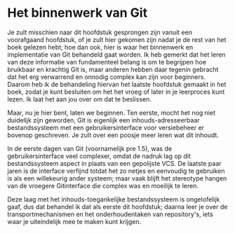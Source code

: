 <!-- Attentie heren en dames vertalers.
Ik zou het volgende willen voorstellen:
Er zijn bepaalde termen die voor de gemiddelde Nederlandse computer gebruiker 
veel beter klinken (of bekender voorkomen) als de orginele Engelse term. In het
begin zullen deze termen niet vaak voorkomen, maar in de meer diepgaandere 
hoofdstukken komen deze steeds meer voor. Termen als "Committen", "Mergen" 
en "Applyen" klinken beter dan "Plegen" of "Toepassen", "Samenvoegen" en 
"Toepassen" (wat bovendien slecht valt te onderscheiden van de 
commit-toepassing). De mensen die dit boek lezen zijn, naar mijn bescheiden 
inschatting, al redelijk op de hoogte van versiebeheer en passen (zie ik in 
de praktijk) deze termen al toe. Een nieuwe terminologie introduceren lijkt 
me dan ook niet noodzakelijk.
Verder blijven er altijd kreten over als "directory", wat vertaald zou kunnen 
worden als "map", maar bij het Engelse werkwoord to map krijgen we dan weer het
probleem: hoe dit weer te vertalen? Daarom zou ik willen voorstellen om deze 
basis-termen toch onvertaald te laten.

Twijfelgevallen zullen altijd blijven zoals de term "file", daarvan wordt in de
praktijk zowel de term file als bestand gebruikt. Ik denk dat we hier moeten 
kijken hoe het in de context past. 
Maar ook een term als "tool" en (ik zit zelf nog op een mooie Nederlandse term
te broeden) "plumbing", hierbij stel ik voor om eenmalig een Nederlandse 
vertaling te geven, tussen haakjes de Engelse term te geven en in het vervolg
de Engelse term te gebruiken. Wederom is de context hier belangrijk.

Verder stel ik ook voor om de regels op https://onzetaal.nl/taaladvies zoveel
mogelijk te volgen. Bijvoorbeeld de regels omtrent het spellen van Engelse 
werkwoorden die in het Nederlands gebruikt worden.

Let wel: ik wil niemand tot iets verplichten, maar ik denk dat we moeten 
streven naar een zo duidelijk mogelijke en best bij de praktijk aansluitende
vertaling moeten proberen te maken.

Veel succes en plezier bij het vertalen...
-->
<!-- SHA-1 of last checked en-version: fbf24105 -->
# Het binnenwerk van Git

Je zult misschien naar dit hoofdstuk gesprongen zijn vanuit een voorafgaand hoofdstuk, of je zult hier gekomen zijn nadat je de rest van het boek gelezen hebt; hoe dan ook, hier is waar het binnenwerk en implementatie van Git behandeld gaat worden. Ik heb gemerkt dat het leren van deze informatie van fundamenteel belang is om te begrijpen hoe bruikbaar en krachtig Git is, maar anderen hebben daar tegenin gebracht dat het erg verwarrend en onnodig complex kan zijn voor beginners. Daarom heb ik de behandeling hiervan het laatste hoofdstuk gemaakt in het boek, zodat je kunt besluiten om het het vroeg of later in je leerproces kunt lezen. Ik laat het aan jou over om dat te beslissen.

Maar, nu je hier bent, laten we beginnen. Ten eerste, mocht het nog niet duidelijk zijn geworden, Git is eigenlijk een inhouds-adresseerbaar bestandssysteem met een gebruikersinterface voor versiebeheer er bovenop geschreven. Je zult over een poosje meer leren wat dit inhoudt.

In de eerste dagen van Git (voornamelijk pre 1.5), was de gebruikersinterface veel complexer, omdat de nadruk lag op dit bestandssysteem aspect in plaats van een gepolijste VCS. De laatste paar jaren is de interface verfijnd totdat het zo netjes en eenvoudig te gebruiken is als een willekeurig ander systeem; maar vaak blijft het stereotype hangen van de vroegere Gitinterface die complex was en moeilijk te leren.

Deze laag met het inhouds-toegankelijke bestandssysteem is ongelofelijk gaaf, dus dat behandel ik dat als eerste dit hoofdstuk; daarna leer je over de transportmechanismen en het onderhoudentaken van repository's, iets waar je uiteindelijk mee te maken kunt krijgen.
